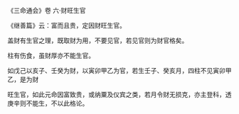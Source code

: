 《三命通会》卷 六·财旺生官

《继善篇》云：富而且贵，定因财旺生官。

盖财有生官之理，既取财为用，不要见官，若见官则为财官格矣。

柱有伤食，虽财厚亦不能生官。

如戊己以亥子、壬癸为财，以寅卯甲乙为官，若生壬子、癸亥月，四柱不见寅卯甲乙，是为财

旺生官，如此元命因富致贵，或纳粟及仪宾之类，若月令财无损克，亦主登科，透庚辛则不能生，不以此格论。

